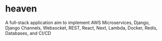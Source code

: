 # heaven
A full-stack application aim to implement AWS Microservices, Django, Django Channels, Websocket, REST, React, Next, Lambda, Docker, Redis, Databases, and CI/CD
